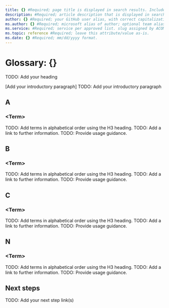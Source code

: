 ```yaml
---
title: {} #Required; page title is displayed in search results. Include the brand.
description: #Required; article description that is displayed in search results. 
author: {} #Required; your GitHub user alias, with correct capitalization.
ms.author: {} #Required; microsoft alias of author; optional team alias.
ms.service: #Required; service per approved list. slug assigned by ACOM.
ms.topic: reference #Required; leave this attribute/value as-is.
ms.date: {} #Required; mm/dd/yyyy format.
---
```


<!--
Remove all the comments in this template before you sign-off or merge to the 
main branch.

This template provides the basic structure of a glossary article pattern.
See the [Glossary pattern](article-glossary.md) in the pattern library.

-->

<!-- 1. H1 -----------------------------------------------------------------------------

Required:  Use `Glossary: <product>` as the H1 and article title.
-->

# Glossary: {}
TODO: Add your heading

<!-- 2. Introductory paragraph ----------------------------------------------------------

Required: 
Begin the glossary with an introduction – include SEO keywords.
-->

[Add your introductory paragraph]
TODO: Add your introductory paragraph

<!-- 3. Section H2s ------------------------------------------------------------------------------

Required: Make the H2s letters in alphabetical order and use H3s for the terms.

Keep them short and format consistently to optimize readability. There are three elements:

  * What the term is.
  * What the term does.
  * Example if helpful.
  
  You can optionally add a link to further information.

* Provide usage guidance -- Adding this guidance is optional although some feedback from 
social media suggests users like these details:

  * Capitalization.
  * First use vs. subsequent uses.
  * Approved and unapproved acronyms and abbreviations.

-->


## A

### \<Term\>
TODO: Add terms in alphabetical order using the H3 heading.
TODO: Add a link to further information.
TODO: Provide usage guidance.

## B

### \<Term\>
TODO: Add terms in alphabetical order using the H3 heading.
TODO: Add a link to further information.
TODO: Provide usage guidance.

## C

### \<Term\>
TODO: Add terms in alphabetical order using the H3 heading.
TODO: Add a link to further information.
TODO: Provide usage guidance.

## N

### \<Term\>
TODO: Add terms in alphabetical order using the H3 heading.
TODO: Add a link to further information.
TODO: Provide usage guidance.

<!-- 4. Next steps ------------------------------------------------------------------------

Required: Provide at least one next step and no more than three. Include some context so the 
customer can determine why they would click the link.
Add a context sentence for the following links.
-->

## Next steps
TODO: Add your next step link(s)

<!--
Remove all the comments in this template before you sign-off or merge to the main branch.
-->